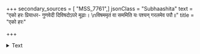 +++
secondary_sources = [ "MSS_7761",]
jsonClass = "Subhaashita"
text = "एको हरः प्रियाधर- गुणवेदी दिविषदोऽपरे मूढाः।  \nविषममृतं वा सममिति यः पश्यन् गरलमेव पपौ॥"
title = "एको हरः"

+++

<details><summary>Text</summary>

एको हरः प्रियाधर- गुणवेदी दिविषदोऽपरे मूढाः।  
विषममृतं वा सममिति यः पश्यन् गरलमेव पपौ॥
</details>
